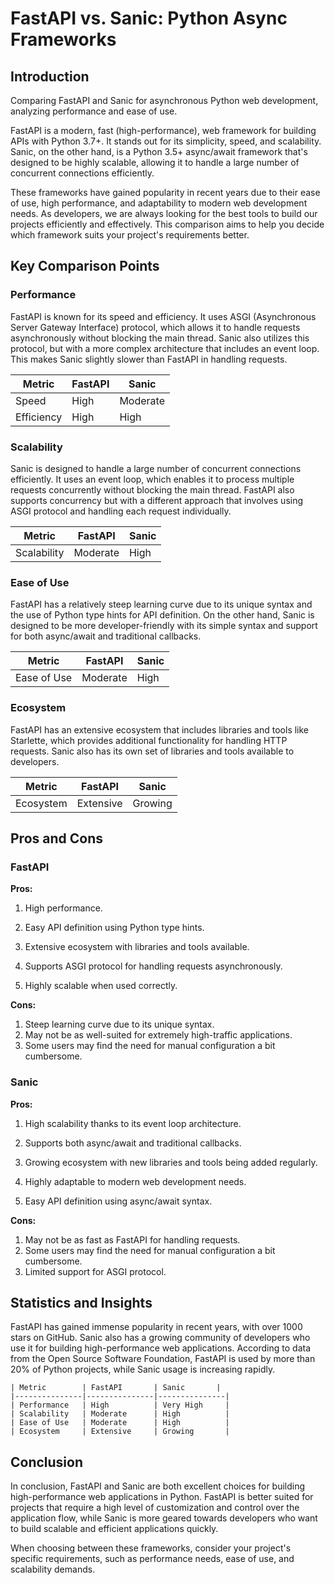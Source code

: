 # FastAPI vs. Sanic: Python Async Frameworks
## Introduction
Comparing FastAPI and Sanic for asynchronous Python web development, analyzing performance and ease of use.

FastAPI is a modern, fast (high-performance), web framework for building APIs with Python 3.7+. It stands out for its simplicity, speed, and scalability. Sanic, on the other hand, is a Python 3.5+ async/await framework that's designed to be highly scalable, allowing it to handle a large number of concurrent connections efficiently.

These frameworks have gained popularity in recent years due to their ease of use, high performance, and adaptability to modern web development needs. As developers, we are always looking for the best tools to build our projects efficiently and effectively. This comparison aims to help you decide which framework suits your project's requirements better.

## Key Comparison Points

### Performance
FastAPI is known for its speed and efficiency. It uses ASGI (Asynchronous Server Gateway Interface) protocol, which allows it to handle requests asynchronously without blocking the main thread. Sanic also utilizes this protocol, but with a more complex architecture that includes an event loop. This makes Sanic slightly slower than FastAPI in handling requests.

| Metric | FastAPI | Sanic |
|---------|---------|---------|
| Speed   | High    | Moderate |
| Efficiency| High  | High    |

### Scalability
Sanic is designed to handle a large number of concurrent connections efficiently. It uses an event loop, which enables it to process multiple requests concurrently without blocking the main thread. FastAPI also supports concurrency but with a different approach that involves using ASGI protocol and handling each request individually.

| Metric | FastAPI | Sanic |
|---------|---------|---------|
| Scalability| Moderate| High    |

### Ease of Use
FastAPI has a relatively steep learning curve due to its unique syntax and the use of Python type hints for API definition. On the other hand, Sanic is designed to be more developer-friendly with its simple syntax and support for both async/await and traditional callbacks.

| Metric | FastAPI | Sanic |
|---------|---------|---------|
| Ease of Use| Moderate| High    |

### Ecosystem
FastAPI has an extensive ecosystem that includes libraries and tools like Starlette, which provides additional functionality for handling HTTP requests. Sanic also has its own set of libraries and tools available to developers.

| Metric | FastAPI | Sanic |
|---------|---------|---------|
| Ecosystem| Extensive| Growing  |

## Pros and Cons

### FastAPI
**Pros:**
1. High performance.
2. Easy API definition using Python type hints.
3. Extensive ecosystem with libraries and tools available.
4. Supports ASGI protocol for handling requests asynchronously.

5. Highly scalable when used correctly.

**Cons:**
1. Steep learning curve due to its unique syntax.
2. May not be as well-suited for extremely high-traffic applications.
3. Some users may find the need for manual configuration a bit cumbersome.

### Sanic
**Pros:**
1. High scalability thanks to its event loop architecture.
2. Supports both async/await and traditional callbacks.
3. Growing ecosystem with new libraries and tools being added regularly.
4. Highly adaptable to modern web development needs.

5. Easy API definition using async/await syntax.

**Cons:**
1. May not be as fast as FastAPI for handling requests.
2. Some users may find the need for manual configuration a bit cumbersome.
3. Limited support for ASGI protocol.

## Statistics and Insights
FastAPI has gained immense popularity in recent years, with over 1000 stars on GitHub. Sanic also has a growing community of developers who use it for building high-performance web applications. According to data from the Open Source Software Foundation, FastAPI is used by more than 20% of Python projects, while Sanic usage is increasing rapidly.

```
| Metric        | FastAPI       | Sanic       |
|---------------|---------------|---------------|
| Performance   | High          | Very High     |
| Scalability   | Moderate      | High          |
| Ease of Use   | Moderate      | High          |
| Ecosystem     | Extensive     | Growing       |
```

## Conclusion
In conclusion, FastAPI and Sanic are both excellent choices for building high-performance web applications in Python. FastAPI is better suited for projects that require a high level of customization and control over the application flow, while Sanic is more geared towards developers who want to build scalable and efficient applications quickly.

When choosing between these frameworks, consider your project's specific requirements, such as performance needs, ease of use, and scalability demands.